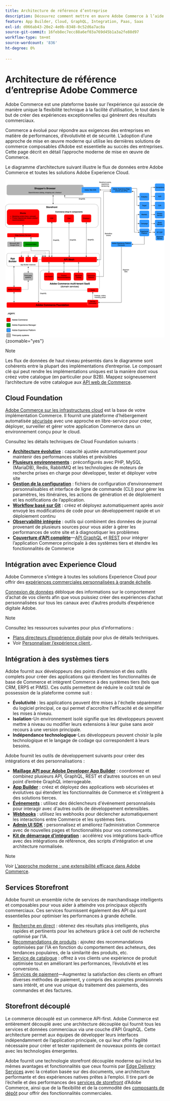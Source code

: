```yaml
---
title: Architecture de référence d’entreprise
description: Découvrez comment mettre en œuvre Adobe Commerce à l’aide de la dernière technologie de commerce composable d’Adobe.
feature: App Builder, Cloud, GraphQL, Integration, Paas, Saas
exl-id: d066ab43-20e2-4e0b-8348-0c52d6a7ac8a
source-git-commit: 16feb8ec7ecc88a6ef03a769d45b1a3a2fe88d97
workflow-type: tm+mt
source-wordcount: '836'
ht-degree: 0%

---
```


# Architecture de référence d’entreprise Adobe Commerce

Adobe Commerce est une plateforme basée sur l’expérience qui associe de manière unique la flexibilité technique à la facilité d’utilisation, le tout dans le but de créer des expériences exceptionnelles qui génèrent des résultats commerciaux.

Commerce a évolué pour répondre aux exigences des entreprises en matière de performances, d’évolutivité et de sécurité. L’adoption d’une approche de mise en œuvre moderne qui utilise les dernières solutions de commerce composables d’Adobe est essentielle au succès des entreprises. Cette page décrit en détail l’approche moderne de mise en œuvre de Commerce.

Le diagramme d’architecture suivant illustre le flux de données entre Adobe Commerce et toutes les solutions Adobe Experience Cloud.

![Diagramme architectural montrant comment Adobe Commerce se connecte aux solutions Experience Cloud](../../assets/playbooks/commerce-architecture-v3.svg){zoomable="yes"}

>[!NOTE]
>
>Les flux de données de haut niveau présentés dans le diagramme sont cohérents entre la plupart des implémentations d’entreprise. Le composant clé qui peut rendre les implémentations uniques est la manière dont vous créez votre catalogue (en particulier pour B2B). Mappez soigneusement l’architecture de votre catalogue aux [API web de Commerce](https://developer.adobe.com/commerce/webapi/get-started/).

## Cloud Foundation

[Adobe Commerce sur les infrastructures cloud](https://experienceleague.adobe.com/en/docs/commerce-cloud-service/user-guide/overview) est la base de votre implémentation Commerce. Il fournit une plateforme d’hébergement automatisée [sécurisée](../../security-and-compliance/shared-responsibility.md) avec une approche en libre-service pour créer, déployer, surveiller et gérer votre application Commerce dans un environnement conçu pour le cloud.

Consultez les détails techniques de Cloud Foundation suivants :

- [**Architecture évolutive**](https://experienceleague.adobe.com/en/docs/commerce-cloud-service/user-guide/architecture/scaled-architecture) : capacité ajustée automatiquement pour maintenir des performances stables et prévisibles
- [**Plusieurs environnements**](https://experienceleague.adobe.com/en/docs/commerce-cloud-service/user-guide/architecture/pro-architecture) : préconfigurés avec PHP, MySQL (MariaDB), Redis, RabbitMQ et les technologies de moteurs de recherche prises en charge pour développer, tester et déployer votre site
- [**Gestion de la configuration**](https://experienceleague.adobe.com/en/docs/commerce-cloud-service/user-guide/configure/overview) : fichiers de configuration d’environnement personnalisables et interface de ligne de commande (CLI) pour gérer les paramètres, les itinéraires, les actions de génération et de déploiement et les notifications de l’application.
- [**Workflow basé sur Git**](https://experienceleague.adobe.com/en/docs/commerce-cloud-service/user-guide/architecture/pro-develop-deploy-workflow) : créez et déployez automatiquement après avoir envoyé les modifications de code pour un développement rapide et un déploiement continu
- [**Observabilité intégrée**](https://experienceleague.adobe.com/en/docs/commerce-cloud-service/user-guide/monitor/performance) : outils qui combinent des données de journal provenant de plusieurs sources pour vous aider à gérer les performances de votre site et à diagnostiquer les problèmes
- [**Couverture d’API complète**](https://developer.adobe.com/commerce/webapi/get-started/)—[API GraphQL](https://developer.adobe.com/commerce/webapi/graphql/) et [REST](https://developer.adobe.com/commerce/webapi/rest) pour intégrer l’application Commerce principale à des systèmes tiers et étendre les fonctionnalités de Commerce

## Intégration avec Experience Cloud

Adobe Commerce s’intègre à toutes les solutions Experience Cloud pour offrir des [expériences commerciales personnalisées à grande échelle](https://experienceleague.adobe.com/en/docs/commerce-admin/customers/customers-menu/personalize-scale#customers-menu).

[Connexion de données](https://experienceleague.adobe.com/en/docs/commerce/data-connection/overview) débloque des informations sur le comportement d’achat de vos clients afin que vous puissiez créer des expériences d’achat personnalisées sur tous les canaux avec d’autres produits d’expérience digitale Adobe.

>[!NOTE]
>
>Consultez les ressources suivantes pour plus d’informations :
>
>- [Plans directeurs d’expérience digitale](https://experienceleague.adobe.com/en/docs/blueprints-learn/architecture/overview) pour plus de détails techniques.
>- Voir [ Personnaliser l’expérience client ](https://experienceleague.adobe.com/en/docs/events/the-skill-exchange-recordings/commerce/aug2024/personalization).


## Intégration à des systèmes tiers

Adobe fournit aux développeurs des points d’extension et des outils complets pour créer des applications qui étendent les fonctionnalités de base de Commerce et intègrent Commerce à des systèmes tiers (tels que CRM, ERPS et PIMS). Ces outils permettent de réduire le coût total de possession de la plateforme comme suit :

- **Évolutivité** : les applications peuvent être mises à l&#39;échelle séparément du logiciel principal, ce qui permet d&#39;accroître l&#39;efficacité et de simplifier les mises à niveau.
- **Isolation**-Un environnement isolé signifie que les développeurs peuvent mettre à niveau ou modifier leurs extensions à leur guise sans avoir recours à une version principale.
- **Indépendance technologique**-Les développeurs peuvent choisir la pile technologique et le langage de codage qui correspondent à leurs besoins.

Adobe fournit les outils de développement suivants pour créer des intégrations et des personnalisations :

- [**Maillage API pour Adobe Developer App Builder**](https://developer.adobe.com/graphql-mesh-gateway/) : coordonnez et combinez plusieurs API, GraphQL, REST et d’autres sources en un seul point d’entrée GraphQL interrogeable.
- [**App Builder**](https://developer.adobe.com/app-builder/docs/overview/) : créez et déployez des applications web sécurisées et évolutives qui étendent les fonctionnalités de Commerce et s’intègrent à des solutions tierces.
- [**Événements**](https://developer.adobe.com/commerce/extensibility/events/) : utilisez des déclencheurs d&#39;événement personnalisés pour interagir avec d&#39;autres outils de développement extensibles.
- [**Webhooks**](https://developer.adobe.com/commerce/extensibility/webhooks/) : utilisez les webhooks pour déclencher automatiquement les interactions entre Commerce et les systèmes tiers.
- [**Admin UI SDK**](https://developer.adobe.com/commerce/extensibility/admin-ui-sdk/) : personnalisez et améliorez l’administration Commerce avec de nouvelles pages et fonctionnalités pour vos commerçants.
- [**Kit de démarrage d’intégration**](https://developer.adobe.com/commerce/extensibility/starter-kit/) : accélérez vos intégrations back-office avec des intégrations de référence, des scripts d’intégration et une architecture normalisée.

>[!NOTE]
>
>Voir [L’approche moderne : une extensibilité efficace dans Adobe Commerce](https://experienceleague.adobe.com/en/docs/events/the-skill-exchange-recordings/commerce/aug2024/extensibility).

## Services Storefront

Adobe fournit un ensemble riche de services de marchandisage intelligents et composables pour vous aider à atteindre vos principaux objectifs commerciaux. Ces services fournissent également des API qui sont essentielles pour optimiser les performances à grande échelle.

- [Recherche en direct](https://experienceleague.adobe.com/en/docs/commerce/live-search/overview) : obtenez des résultats plus intelligents, plus rapides et pertinents pour les acheteurs grâce à cet outil de recherche optimisé par l’IA.
- [Recommandations de produits](https://experienceleague.adobe.com/en/docs/commerce/product-recommendations/overview) : ajoutez des recommandations optimisées par l’IA en fonction du comportement des acheteurs, des tendances populaires, de la similarité des produits, etc.
- [Service de catalogue](https://experienceleague.adobe.com/en/docs/commerce/catalog-service/guide-overview) : offrez à vos clients une expérience de produit optimisée tout en améliorant les performances, l’évolutivité et les conversions.
- [Services de paiement](https://experienceleague.adobe.com/en/docs/commerce/payment-services/guide-overview)—Augmentez la satisfaction des clients en offrant diverses méthodes de paiement, y compris des acomptes provisionnels sans intérêt, et une vue unique du traitement des paiements, des commandes et des factures.

## Storefront découplé

Le commerce découplé est un commerce API-first. Adobe Commerce est entièrement découplé avec une architecture découplée qui fournit tous les services et données commerciaux via une couche d’API GraphQL. Cette architecture permet aux équipes de développer leurs interfaces indépendamment de l’application principale, ce qui leur offre l’agilité nécessaire pour créer et tester rapidement de nouveaux points de contact avec les technologies émergentes.

Adobe fournit une technologie storefront découplée moderne qui inclut les mêmes avantages et fonctionnalités que ceux fournis par [Edge Delivery Services](https://www.aem.live/home) avec la création basée sur des documents, une architecture performante et des expériences natives prêtes à l’emploi. Il tire parti de l’échelle et des performances des [services de storefront](#storefront-services) d’Adobe Commerce, ainsi que de la flexibilité et de la commodité des [composants de dépôt](https://experienceleague.adobe.com/developer/commerce/storefront/) pour offrir des fonctionnalités commerciales.

